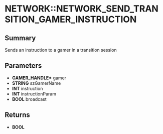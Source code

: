 # NETWORK::NETWORK_SEND_TRANSITION_GAMER_INSTRUCTION

## Summary
Sends an instruction to a gamer in a transition session

## Parameters
* **GAMER_HANDLE\*** gamer
* **STRING** szGamerName
* **INT** instruction
* **INT** instructionParam
* **BOOL** broadcast

## Returns
* **BOOL**